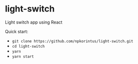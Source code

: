 # light-switch
Light switch app using React

Quick start:

- `git clone https://github.com/npkorintus/light-switch.git`
- `cd light-switch`
- `yarn`
- `yarn start`
